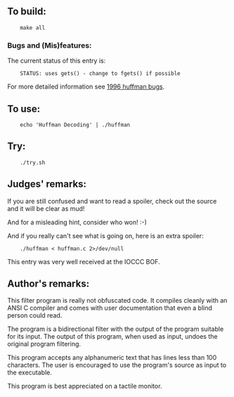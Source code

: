 ## To build:

``` <!---sh-->
    make all
```


### Bugs and (Mis)features:

The current status of this entry is:

```
    STATUS: uses gets() - change to fgets() if possible
```

For more detailed information see [1996 huffman bugs](../../bugs.html#1996_huffman).


## To use:

``` <!---sh-->
    echo 'Huffman Decoding' | ./huffman
```


## Try:

``` <!---sh-->
    ./try.sh
```


## Judges' remarks:

If you are still confused and want to read a spoiler, check out
the source and it will be clear as mud!

And for a misleading hint, consider who won!  :-)

And if you really can't see what is going on, here is an extra spoiler:

``` <!---sh-->
    ./huffman < huffman.c 2>/dev/null
```

This entry was very well received at the IOCCC BOF.


## Author's remarks:

This filter program is really not obfuscated code.  It compiles cleanly
with an ANSI C compiler and comes with user documentation that even a
blind person could read.

The program is a bidirectional filter with the output of the program
suitable for its input.  The output of this program, when used as input,
undoes the original program filtering.

This program accepts any alphanumeric text that has lines less than 100
characters.  The user is encouraged to use the program's source as input
to the executable.

This program is best appreciated on a tactile monitor.


<!--

    Copyright © 1984-2024 by Landon Curt Noll. All Rights Reserved.

    You are free to share and adapt this file under the terms of this license:

	Creative Commons Attribution-ShareAlike 4.0 International (CC BY-SA 4.0)

    For more information, see:

	https://creativecommons.org/licenses/by-sa/4.0/

-->
